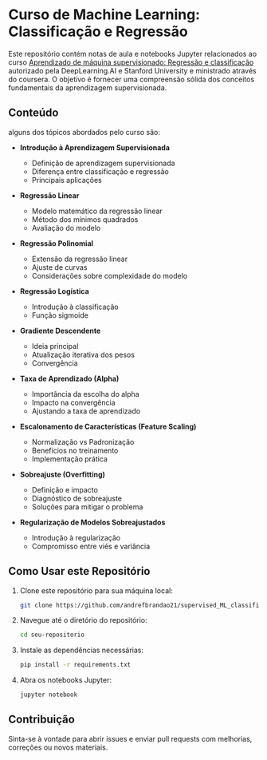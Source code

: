# Curso de Machine Learning: Classificação e Regressão

Este repositório contém notas de aula e notebooks Jupyter relacionados ao curso [Aprendizado de máquina supervisionado: Regressão e classificação](https://www.coursera.org/learn/machine-learning/home/welcome) autorizado pela DeepLearning.AI e Stanford University e ministrado através do coursera. O objetivo é fornecer uma compreensão sólida dos conceitos fundamentais da aprendizagem supervisionada.

## Conteúdo

alguns dos tópicos abordados pelo curso são:

- **Introdução à Aprendizagem Supervisionada**  
   - Definição de aprendizagem supervisionada
   - Diferença entre classificação e regressão
   - Principais aplicações

- **Regressão Linear**  
   - Modelo matemático da regressão linear
   - Método dos mínimos quadrados
   - Avaliação do modelo

- **Regressão Polinomial**  
   - Extensão da regressão linear
   - Ajuste de curvas
   - Considerações sobre complexidade do modelo

- **Regressão Logística**  
   - Introdução à classificação
   - Função sigmoide

- **Gradiente Descendente**  
   - Ideia principal
   - Atualização iterativa dos pesos
   - Convergência

- **Taxa de Aprendizado (Alpha)**  
   - Importância da escolha do alpha
   - Impacto na convergência
   - Ajustando a taxa de aprendizado

- **Escalonamento de Características (Feature Scaling)**  
   - Normalização vs Padronização
   - Benefícios no treinamento
   - Implementação prática

- **Sobreajuste (Overfitting)**  
   - Definição e impacto
   - Diagnóstico de sobreajuste
   - Soluções para mitigar o problema

- **Regularização de Modelos Sobreajustados**  
   - Introdução à regularização
   - Compromisso entre viés e variância

## Como Usar este Repositório

1. Clone este repositório para sua máquina local:
   ```bash
   git clone https://github.com/andrefbrandao21/supervised_ML_classification_and_regression.git
   ```
2. Navegue até o diretório do repositório:
   ```bash
   cd seu-repositorio
   ```
3. Instale as dependências necessárias:
   ```bash
   pip install -r requirements.txt
   ```
4. Abra os notebooks Jupyter:
   ```bash
   jupyter notebook
   ```

## Contribuição

Sinta-se à vontade para abrir issues e enviar pull requests com melhorias, correções ou novos materiais.

